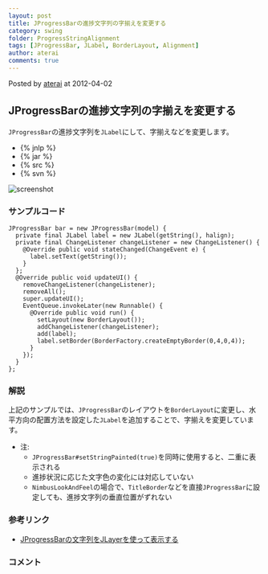 ```yaml
---
layout: post
title: JProgressBarの進捗文字列の字揃えを変更する
category: swing
folder: ProgressStringAlignment
tags: [JProgressBar, JLabel, BorderLayout, Alignment]
author: aterai
comments: true
---
```


Posted by [aterai](http://terai.xrea.jp/aterai.html) at 2012-04-02

## JProgressBarの進捗文字列の字揃えを変更する
`JProgressBar`の進捗文字列を`JLabel`にして、字揃えなどを変更します。

- {% jnlp %}
- {% jar %}
- {% src %}
- {% svn %}

<!-- dummy comment line for breaking list -->

![screenshot](https://lh5.googleusercontent.com/-zRMPjXT7do4/T3lYdJUnilI/AAAAAAAABLA/kcpMYSYoklM/s800/ProgressStringAlignment.png)

### サンプルコード
<pre class="prettyprint"><code>JProgressBar bar = new JProgressBar(model) {
  private final JLabel label = new JLabel(getString(), halign);
  private final ChangeListener changeListener = new ChangeListener() {
    @Override public void stateChanged(ChangeEvent e) {
      label.setText(getString());
    }
  };
  @Override public void updateUI() {
    removeChangeListener(changeListener);
    removeAll();
    super.updateUI();
    EventQueue.invokeLater(new Runnable() {
      @Override public void run() {
        setLayout(new BorderLayout());
        addChangeListener(changeListener);
        add(label);
        label.setBorder(BorderFactory.createEmptyBorder(0,4,0,4));
      }
    });
  }
};
</code></pre>

### 解説
上記のサンプルでは、`JProgressBar`のレイアウトを`BorderLayout`に変更し、水平方向の配置方法を設定した`JLabel`を追加することで、字揃えを変更しています。

- 注:
    - `JProgressBar#setStringPainted(true)`を同時に使用すると、二重に表示される
    - 進捗状況に応じた文字色の変化には対応していない
    - `NimbusLookAndFeel`の場合で、`TitleBorder`などを直接`JProgressBar`に設定しても、進捗文字列の垂直位置がずれない

<!-- dummy comment line for breaking list -->

### 参考リンク
- [JProgressBarの文字列をJLayerを使って表示する](http://terai.xrea.jp/Swing/ProgressStringLayer.html)

<!-- dummy comment line for breaking list -->

### コメント
